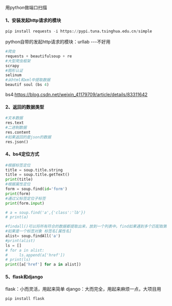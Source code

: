 用python做端口扫描
#### 1、安装发起http请求的模块
```python
pip install requests -i https://pypi.tuna.tsinghua.edu.cn/simple
```
python自带的发起http请求的模块：urllab ---不好用
```python
#爬虫
requests + beautifulsoup + re
#大型爬虫框架
scrapy  
#图形认证
selinum
#从html和xml中提取数据
beautif soul (bs 4)
```
bs4:https://blog.csdn.net/weixin_41179709/article/details/83311642
#### 2、返回的数据类型

```python
#文本数据
res.text
#二进制数据
res.content
#如果返回的是json的数据
res.json()
```
#### 4、bs4定位方式
```python
#根据标签定位
title = soup.title.string
title = soup.title.getText()
print(title)
#根据属性定位
form = soup.find(id='form')
print(form)
#通过父标签定位子标签
print(form.input)

# a = soup.find('a',{'class':'lb'})
# print(a)

#findall()可以将所有符合的数据都提取出来，放到一个列表中。find如果遇到多个匹配取第一个
#如果是一个标签对象 标签名[属性名]
alist= soup.findAll('a')
#print(alist)
ls = []
# for a in alist:
#     ls.append(a['href'])
# print(ls)
print([a['href'] for a in alist])
```
#### 5、flask和django
flask：小而灵活，用起来简单
django：大而完全，用起来麻烦一点，大项目用
```python 
pip install flask
```